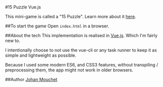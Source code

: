 #15 Puzzle Vue.js

This mini-game is called a "15 Puzzle". Learn more about it [here](https://en.wikipedia.org/wiki/15_puzzle).

##To start the game
Open `index.html` in a browser.

##About the tech
This implementation is realised in [Vue.js](https://vuejs.org/). Which I'm fairly new to.

I intentionally choose to not use the vue-cli or any task runner to keep it as simple and lightweight as possible.

Because I used some modern ES6, and CSS3 features, without transpiling / preprocessing them, the app might not work in older browsers.

##Author
[Johan Mouchet](https://www.johan-mouchet.com)